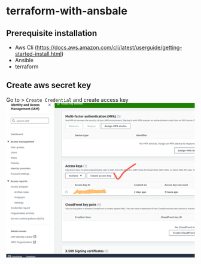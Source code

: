 # terraform-with-ansbale
## Prerequisite installation
* Aws Cli (https://docs.aws.amazon.com/cli/latest/userguide/getting-started-install.html)
* Ansible 
* terraform
## Create aws secret key
Go to > `` Create Credential `` and create access key
![Alt text](https://github.com/deepchain-labs/terraform-with-ansbale/blob/main/Screenshot%20from%202023-10-06%2015-48-15.png)
